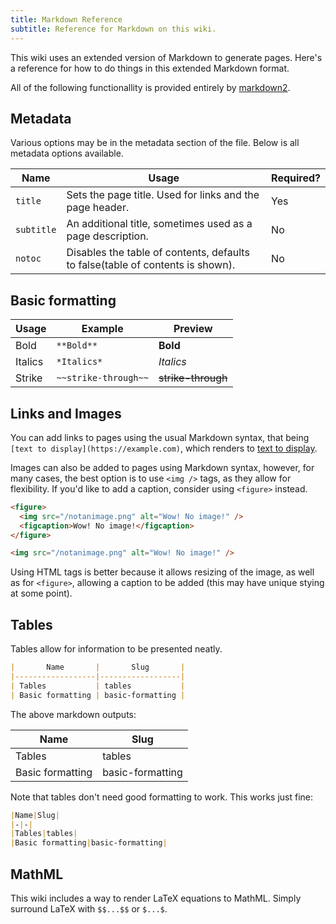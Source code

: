 ```yaml
---
title: Markdown Reference
subtitle: Reference for Markdown on this wiki.
---
```


This wiki uses an extended version of Markdown to generate pages. Here's a reference for how to do things in this extended Markdown format.

All of the following functionallity is provided entirely by [markdown2](https://github.com/trentm/python-markdown2).

## Metadata

Various options may be in the metadata section of the file. Below is all metadata options available.

|    Name    |                                     Usage                                      | Required? |
|------------|--------------------------------------------------------------------------------|-----------|
| `title`    | Sets the page title. Used for links and the page header.                       | Yes       |
| `subtitle` | An additional title, sometimes used as a page description.                     | No        |
| `notoc`    | Disables the table of contents, defaults to false(table of contents is shown). | No        |

## Basic formatting

| Usage | Example | Preview |
|-------|---------|---------|
| Bold  | `**Bold**` | **Bold** |
| Italics | `*Italics*` | *Italics* |
| Strike | `~~strike-through~~`| ~~strike-through~~ |

## Links and Images

You can add links to pages using the usual Markdown syntax, that being `[text to display](https://example.com)`, which renders to [text to display](https://example.com).

Images can also be added to pages using Markdown syntax, however, for many cases, the best option is to use `<img />` tags, as they allow for flexibility. If you'd like to add a caption, consider using `<figure>` instead.

```html
<figure>
  <img src="/notanimage.png" alt="Wow! No image!" />
  <figcaption>Wow! No image!</figcaption>
</figure>

<img src="/notanimage.png" alt="Wow! No image!" />
```

Using HTML tags is better because it allows resizing of the image, as well as for `<figure>`, allowing a caption to be added (this may have unique stying at some point).

## Tables

Tables allow for information to be presented neatly.

```md
|       Name       |       Slug       |
|------------------|------------------|
| Tables           | tables           |
| Basic formatting | basic-formatting |
```

The above markdown outputs:

|       Name       |       Slug       |
|------------------|------------------|
| Tables           | tables           |
| Basic formatting | basic-formatting |

Note that tables don't need good formatting to work. This works just fine:

```md
|Name|Slug|
|-|-|
|Tables|tables|
|Basic formatting|basic-formatting|
```

## MathML

This wiki includes a way to render LaTeX equations to MathML. Simply surround LaTeX with `$$...$$` or `$...$`.

<!-- Nothing provided right now, if somebody does know how to use LaTeX to, I'd appriciate a PR! -->
